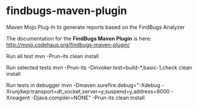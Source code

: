 findbugs-maven-plugin
=====================

Maven Mojo Plug-In to generate reports based on the FindBugs Analyzer

The documentation for the **FindBugs Maven Plugin** is here: http://mojo.codehaus.org/findbugs-maven-plugin/


Run all test
mvn -Prun-its clean install


Run selected tests
mvn -Prun-its -Dinvoker.test=build-*,basic-1,check clean install


Run tests in debugger
mvn -Dmaven.surefire.debug="-Xdebug -Xrunjdwp:transport=dt_socket,server=y,suspend=y,address=8000 -Xnoagent -Djava.compiler=NONE" -Prun-its clean install 

